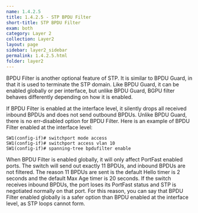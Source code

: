 ```yaml
---
name: 1.4.2.5
title: 1.4.2.5 - STP BPDU Filter
short-title: STP BPDU Filter
exam: both
category: Layer 2
collection: Layer2
layout: page
sidebar: layer2_sidebar
permalink: 1.4.2.5.html
folder: layer2
---
```

BPDU Filter is another optional feature of STP. It is similar to BPDU Guard, in that it is used to terminate the STP domain. Like BPDU Guard, it can be enabled globally or per interface, but unlike BPDU Guard, BGPU filter behaves differently depending on how it is enabled.

If BPDU Filter is enabled at the interface level, it silently drops all received inbound BPDUs and does not send outbound BPDUs. Unlike BPDU Guard, there is no err-disabled option for BPDU Filter. Here is an example of BPDU Filter enabled at the interface level:
```
SW1(config-if)# switchport mode access
SW1(config-if)# switchport access vlan 10
SW1(config-if)# spanning-tree bpdufilter enable
```

When BPDU Filter is enabled globally, it will only affect PortFast enabled ports. The switch will send out exactly 11 BPDUs, and inbound BPDUs are not filtered. The reason 11 BPDUs are sent is the default Hello timer is 2 seconds and the default Max Age timer is 20 seconds. If the switch receives inbound BPDUs, the port loses its PortFast status and STP is negotiated normally on that port. For this reason, you can say that BPDU Filter enabled globally is a safer option than BPDU enabled at the interface level, as STP loops cannot form.
